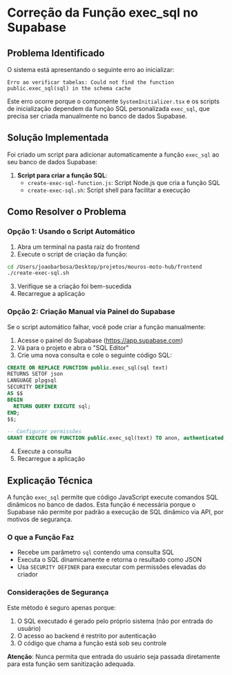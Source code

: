 # Correção da Função exec_sql no Supabase

## Problema Identificado

O sistema está apresentando o seguinte erro ao inicializar:

```
Erro ao verificar tabelas: Could not find the function public.exec_sql(sql) in the schema cache
```

Este erro ocorre porque o componente `SystemInitializer.tsx` e os scripts de inicialização dependem da função SQL personalizada `exec_sql`, que precisa ser criada manualmente no banco de dados Supabase.

## Solução Implementada

Foi criado um script para adicionar automaticamente a função `exec_sql` ao seu banco de dados Supabase:

1. **Script para criar a função SQL**:
   - `create-exec-sql-function.js`: Script Node.js que cria a função SQL
   - `create-exec-sql.sh`: Script shell para facilitar a execução

## Como Resolver o Problema

### Opção 1: Usando o Script Automático

1. Abra um terminal na pasta raiz do frontend
2. Execute o script de criação da função:

```bash
cd /Users/joaobarbosa/Desktop/projetos/mouros-moto-hub/frontend
./create-exec-sql.sh
```

3. Verifique se a criação foi bem-sucedida
4. Recarregue a aplicação

### Opção 2: Criação Manual via Painel do Supabase

Se o script automático falhar, você pode criar a função manualmente:

1. Acesse o painel do Supabase (https://app.supabase.com)
2. Vá para o projeto e abra o "SQL Editor"
3. Crie uma nova consulta e cole o seguinte código SQL:

```sql
CREATE OR REPLACE FUNCTION public.exec_sql(sql text)
RETURNS SETOF json
LANGUAGE plpgsql
SECURITY DEFINER
AS $$
BEGIN
  RETURN QUERY EXECUTE sql;
END;
$$;

-- Configurar permissões
GRANT EXECUTE ON FUNCTION public.exec_sql(text) TO anon, authenticated;
```

4. Execute a consulta
5. Recarregue a aplicação

## Explicação Técnica

A função `exec_sql` permite que código JavaScript execute comandos SQL dinâmicos no banco de dados. Esta função é necessária porque o Supabase não permite por padrão a execução de SQL dinâmico via API, por motivos de segurança.

### O que a Função Faz

- Recebe um parâmetro `sql` contendo uma consulta SQL
- Executa o SQL dinamicamente e retorna o resultado como JSON
- Usa `SECURITY DEFINER` para executar com permissões elevadas do criador

### Considerações de Segurança

Este método é seguro apenas porque:

1. O SQL executado é gerado pelo próprio sistema (não por entrada do usuário)
2. O acesso ao backend é restrito por autenticação
3. O código que chama a função está sob seu controle

**Atenção**: Nunca permita que entrada do usuário seja passada diretamente para esta função sem sanitização adequada.
